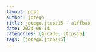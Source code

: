 ```yaml
---
layout: post
author: jotego
title: jotego.jtcps15 - a1ffbab
date: 2024-06-14
categories: [Arcade, jtcps15]
tags: [jotego.jtcps15]
---
```


